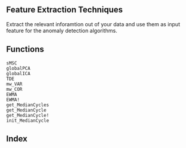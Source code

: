 ## Feature Extraction Techniques

Extract the relevant inforamtion out of your data and use them as input feature for the anomaly detection algorithms.

## Functions

```@docs
sMSC
globalPCA
globalICA
TDE
mw_VAR
mw_COR
EWMA
EWMA!
get_MedianCycles
get_MedianCycle
get_MedianCycle!
init_MedianCycle
```

## Index

```@index
```